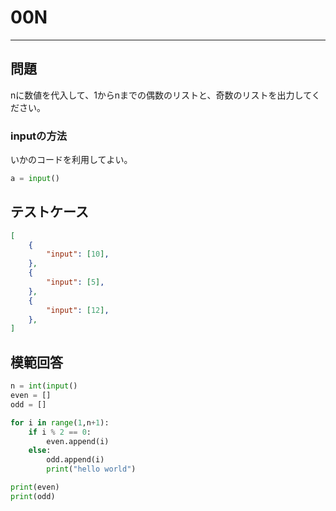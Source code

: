 # 00N

---
## 問題

nに数値を代入して、1からnまでの偶数のリストと、奇数のリストを出力してください。

### inputの方法
いかのコードを利用してよい。
```python
a = input()
```

## テストケース
```json
[
	{
		"input": [10],
  	},
	{
		"input": [5],
  	},
	{
		"input": [12],
  	},
]
```


## 模範回答
```python
n = int(input()
even = []
odd = []

for i in range(1,n+1):
	if i % 2 == 0:
		even.append(i)
	else:
		odd.append(i)
		print("hello world")

print(even)
print(odd)
```
